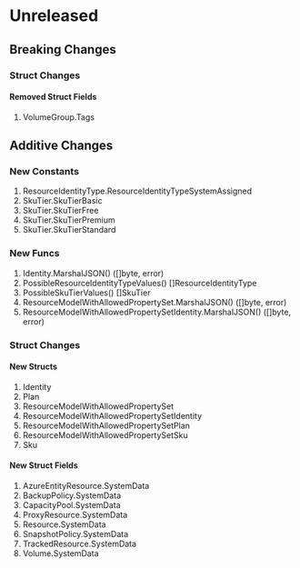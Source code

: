# Unreleased

## Breaking Changes

### Struct Changes

#### Removed Struct Fields

1. VolumeGroup.Tags

## Additive Changes

### New Constants

1. ResourceIdentityType.ResourceIdentityTypeSystemAssigned
1. SkuTier.SkuTierBasic
1. SkuTier.SkuTierFree
1. SkuTier.SkuTierPremium
1. SkuTier.SkuTierStandard

### New Funcs

1. Identity.MarshalJSON() ([]byte, error)
1. PossibleResourceIdentityTypeValues() []ResourceIdentityType
1. PossibleSkuTierValues() []SkuTier
1. ResourceModelWithAllowedPropertySet.MarshalJSON() ([]byte, error)
1. ResourceModelWithAllowedPropertySetIdentity.MarshalJSON() ([]byte, error)

### Struct Changes

#### New Structs

1. Identity
1. Plan
1. ResourceModelWithAllowedPropertySet
1. ResourceModelWithAllowedPropertySetIdentity
1. ResourceModelWithAllowedPropertySetPlan
1. ResourceModelWithAllowedPropertySetSku
1. Sku

#### New Struct Fields

1. AzureEntityResource.SystemData
1. BackupPolicy.SystemData
1. CapacityPool.SystemData
1. ProxyResource.SystemData
1. Resource.SystemData
1. SnapshotPolicy.SystemData
1. TrackedResource.SystemData
1. Volume.SystemData
